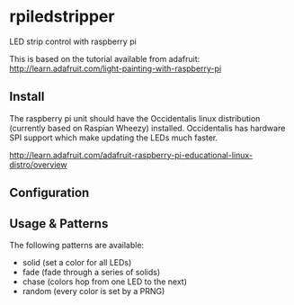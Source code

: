 rpiledstripper
==============

LED strip control with raspberry pi

This is based on the tutorial available from adafruit: http://learn.adafruit.com/light-painting-with-raspberry-pi

Install
-------

The raspberry pi unit should have the Occidentalis linux distribution (currently based on Raspian Wheezy) installed.
Occidentalis has hardware SPI support which make updating the LEDs much faster.

http://learn.adafruit.com/adafruit-raspberry-pi-educational-linux-distro/overview

Configuration
-------------


Usage & Patterns
--------

The following patterns are available:
* solid (set a color for all LEDs)
* fade (fade through a series of solids)
* chase (colors hop from one LED to the next)
* random (every color is set by a PRNG)
